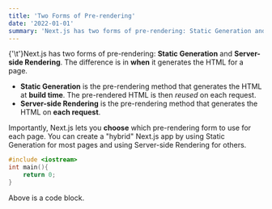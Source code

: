 ```yaml
---
title: 'Two Forms of Pre-rendering'
date: '2022-01-01'
summary: 'Next.js has two forms of pre-rendering: Static Generation and Server-side Rendering. The difference is in when it generates the HTML for a page...'
---
```


{'\t'}Next.js has two forms of pre-rendering: **Static Generation** and **Server-side Rendering**. The difference is in **when** it generates the HTML for a page.

- **Static Generation** is the pre-rendering method that generates the HTML at **build time**. The pre-rendered HTML is then _reused_ on each request.
- **Server-side Rendering** is the pre-rendering method that generates the HTML on **each request**.

Importantly, Next.js lets you **choose** which pre-rendering form to use for each page. You can create a "hybrid" Next.js app by using Static Generation for most pages and using Server-side Rendering for others.

```c++
#include <iostream>
int main(){
    return 0;
}
```

Above is a code block.